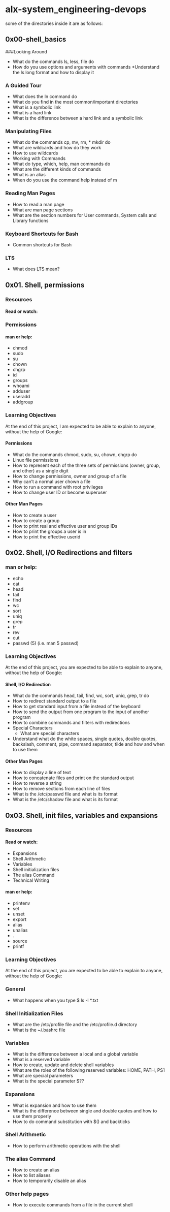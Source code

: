 # alx-system_engineering-devops

some of the directories inside it are as follows:

## 0x00-shell_basics

###Looking Around

- What do the commands ls, less, file do
- How do you use options and arguments with commands
  \*Understand the ls long format and how to display it

### A Guided Tour

- What does the ln command do
- What do you find in the most common/important directories
- What is a symbolic link
- What is a hard link
- What is the difference between a hard link and a symbolic link

### Manipulating Files

- What do the commands cp, mv, rm, \* mkdir do
- What are wildcards and how do they work
- How to use wildcards
- Working with Commands
- What do type, which, help, man commands do
- What are the different kinds of commands
- What is an alias
- When do you use the command help instead of m

### Reading Man Pages

- How to read a man page
- What are man page sections
- What are the section numbers for User commands, System calls and Library functions

### Keyboard Shortcuts for Bash

- Common shortcuts for Bash

### LTS

- What does LTS mean?

## 0x01. Shell, permissions
### Resources
#### Read or watch:

### Permissions

#### man or help:
 - chmod
 - sudo
 - su
 - chown
 - chgrp
 - id
 - groups
 - whoami
 - adduser
 - useradd
 - addgroup

### Learning Objectives
At the end of this project, I am expected to be able to explain to anyone, without the help of Google:

#### Permissions
 - What do the commands chmod, sudo, su, chown, chgrp do
 - Linux file permissions
 - How to represent each of the three sets of permissions (owner, group, and other) as a single digit
 - How to change permissions, owner and group of a file
 - Why can’t a normal user chown a file
 - How to run a command with root privileges
 - How to change user ID or become superuser

#### Other Man Pages
 - How to create a user
 - How to create a group
 - How to print real and effective user and group IDs
 - How to print the groups a user is in
 - How to print the effective userid


## 0x02. Shell, I/O Redirections and filters
### man or help:

 - echo
 - cat
 - head
 - tail
 - find
 - wc
 - sort
 - uniq
 - grep
 - tr
 - rev
 - cut
 - passwd (5) (i.e. man 5 passwd)

### Learning Objectives
At the end of this project, you are expected to be able to explain to anyone, without the help of Google:

#### Shell, I/O Redirection
 - What do the commands head, tail, find, wc, sort, uniq, grep, tr do
 - How to redirect standard output to a file
 - How to get standard input from a file instead of the keyboard
 - How to send the output from one program to the input of another program
 - How to combine commands and filters with redirections
 - Special Characters
 	- What are special characters
 - Understand what do the white spaces, single quotes, double quotes, backslash, comment, pipe, command separator, tilde and how and when to use them
#### Other Man Pages
 - How to display a line of text
 - How to concatenate files and print on the standard output
 - How to reverse a string
 - How to remove sections from each line of files
 - What is the /etc/passwd file and what is its format
 - What is the /etc/shadow file and what is its format


## 0x03. Shell, init files, variables and expansions
### Resources
#### Read or watch:
 - Expansions
 - Shell Arithmetic
 - Variables
 - Shell initialization files
 - The alias Command
 - Technical Writing

#### man or help:
 - printenv
 - set
 - unset
 - export
 - alias
 - unalias
 - .
 - source
 - printf

### Learning Objectives
At the end of this project, you are expected to be able to explain to anyone, without the help of Google:

### General
 - What happens when you type $ ls -l *.txt

### Shell Initialization Files
 - What are the /etc/profile file and the /etc/profile.d directory
 - What is the ~/.bashrc file

### Variables
 - What is the difference between a local and a global variable
 - What is a reserved variable
 - How to create, update and delete shell variables
 - What are the roles of the following reserved variables: HOME, PATH, PS1
 - What are special parameters
 - What is the special parameter $??

### Expansions
 - What is expansion and how to use them
 - What is the difference between single and double quotes and how to use them properly
 - How to do command substitution with $() and backticks

### Shell Arithmetic
 - How to perform arithmetic operations with the shell

### The alias Command
 - How to create an alias
 - How to list aliases
 - How to temporarily disable an alias

### Other help pages
 - How to execute commands from a file in the current shell
